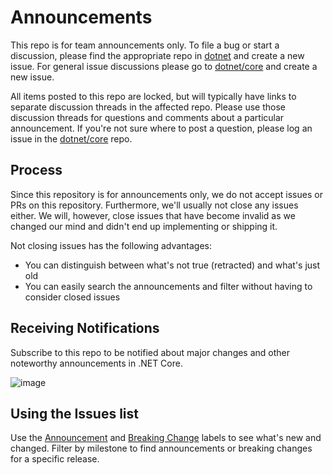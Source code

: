 # Announcements

This repo is for team announcements only. To file a bug or start a discussion, please find the appropriate repo in [dotnet](https://github.com/dotnet) and create a new issue. For general issue discussions please go to [dotnet/core](https://github.com/dotnet/core/issues) and create a new issue.

All items posted to this repo are locked, but will typically have links to separate discussion threads in the affected repo. Please use those discussion threads for questions and comments about a particular announcement. If you're not sure where to post a question, please log an issue in the [dotnet/core](https://github.com/dotnet/core/issues) repo.

## Process

Since this repository is for announcements only, we do not accept issues or PRs on this repository. Furthermore, we'll usually not close any issues either. We will, however, close issues that have become invalid as we changed our mind and didn't end up implementing or shipping it.

Not closing issues has the following advantages:

* You can distinguish between what's not true (retracted) and what's just old
* You can easily search the announcements and filter without having to consider closed issues

## Receiving Notifications

Subscribe to this repo to be notified about major changes and other noteworthy announcements in .NET Core.

![image](https://cloud.githubusercontent.com/assets/2212879/24160016/08a7c0d4-0e1e-11e7-9586-60e987d2f26b.png)

## Using the Issues list

Use the [Announcement](https://github.com/dotnet/Announcements/labels/Announcement) and [Breaking Change](https://github.com/dotnet/Announcements/labels/Breaking%20Change) labels to see what's new and changed. Filter by milestone to find announcements or breaking changes for a specific release.
